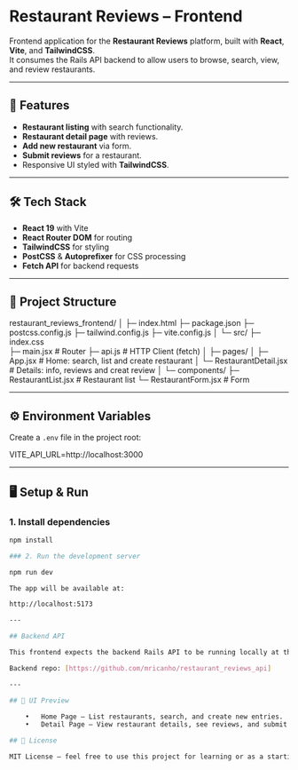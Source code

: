 # Restaurant Reviews – Frontend

Frontend application for the **Restaurant Reviews** platform, built with **React**, **Vite**, and **TailwindCSS**.  
It consumes the Rails API backend to allow users to browse, search, view, and review restaurants.

---

## 🚀 Features

- **Restaurant listing** with search functionality.
- **Restaurant detail page** with reviews.
- **Add new restaurant** via form.
- **Submit reviews** for a restaurant.
- Responsive UI styled with **TailwindCSS**.

---

## 🛠️ Tech Stack

- **React 19** with Vite
- **React Router DOM** for routing
- **TailwindCSS** for styling
- **PostCSS** & **Autoprefixer** for CSS processing
- **Fetch API** for backend requests

---

## 📂 Project Structure
restaurant_reviews_frontend/
│
├─ index.html
├─ package.json
├─ postcss.config.js
├─ tailwind.config.js
├─ vite.config.js
│
└─ src/
   ├─ index.css               
   ├─ main.jsx                # Router
   ├─ api.js                  # HTTP Client (fetch)
   │
   ├─ pages/
   │  ├─ App.jsx              # Home: search, list and create restaurant
   │  └─ RestaurantDetail.jsx # Details: info, reviews and creat review
   │
   └─ components/
      ├─ RestaurantList.jsx   # Restaurant list
      └─ RestaurantForm.jsx   # Form 

---

## ⚙️ Environment Variables

Create a `.env` file in the project root:

VITE_API_URL=http://localhost:3000

---

## 🖥️ Setup & Run

### 1. Install dependencies
```bash
npm install

### 2. Run the development server

npm run dev

The app will be available at:

http://localhost:5173

---

## Backend API

This frontend expects the backend Rails API to be running locally at the URL defined in VITE_API_URL.

Backend repo: [https://github.com/mricanho/restaurant_reviews_api]

---

## 📸 UI Preview

	•	Home Page – List restaurants, search, and create new entries.
	•	Detail Page – View restaurant details, see reviews, and submit a new one.

## 📄 License

MIT License – feel free to use this project for learning or as a starting point for your own apps.